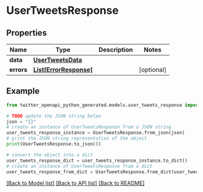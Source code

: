 # UserTweetsResponse


## Properties

Name | Type | Description | Notes
------------ | ------------- | ------------- | -------------
**data** | [**UserTweetsData**](UserTweetsData.md) |  | 
**errors** | [**List[ErrorResponse]**](ErrorResponse.md) |  | [optional] 

## Example

```python
from twitter_openapi_python_generated.models.user_tweets_response import UserTweetsResponse

# TODO update the JSON string below
json = "{}"
# create an instance of UserTweetsResponse from a JSON string
user_tweets_response_instance = UserTweetsResponse.from_json(json)
# print the JSON string representation of the object
print(UserTweetsResponse.to_json())

# convert the object into a dict
user_tweets_response_dict = user_tweets_response_instance.to_dict()
# create an instance of UserTweetsResponse from a dict
user_tweets_response_from_dict = UserTweetsResponse.from_dict(user_tweets_response_dict)
```
[[Back to Model list]](../README.md#documentation-for-models) [[Back to API list]](../README.md#documentation-for-api-endpoints) [[Back to README]](../README.md)


